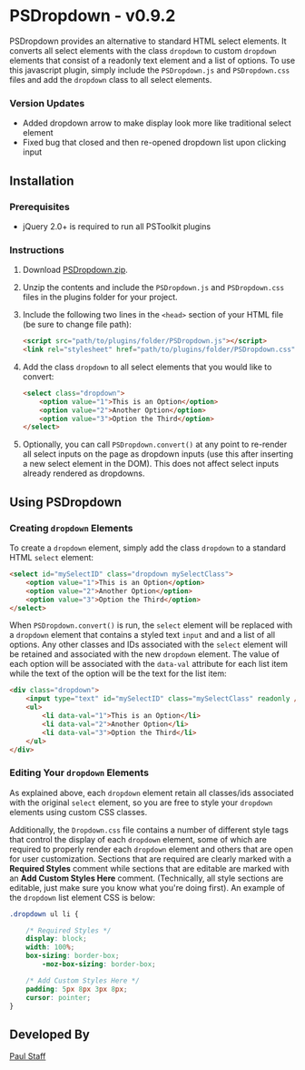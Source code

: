 PSDropdown - v0.9.2
==========

PSDropdown provides an alternative to standard HTML select elements. It converts all select elements with the class `dropdown` to custom `dropdown` elements that consist of a readonly text element and a list of options. To use this javascript plugin, simply include the `PSDropdown.js` and `PSDropdown.css` files and add the `dropdown` class to all select elements.

### Version Updates

- Added dropdown arrow to make display look more like traditional select element
- Fixed bug that closed and then re-opened dropdown list upon clicking input


Installation
------------


### Prerequisites

- jQuery 2.0+ is required to run all PSToolkit plugins

### Instructions

1. Download [PSDropdown.zip](http://paulstaff.com/random/PSToolkit/PSDropdown/PSDropdown.zip).
2. Unzip the contents and include the `PSDropdown.js` and `PSDropdown.css` files in the plugins folder for your project.
3. Include the following two lines in the `<head>` section of your HTML file (be sure to change file path):

	```HTML
	<script src="path/to/plugins/folder/PSDropdown.js"></script>
	<link rel="stylesheet" href="path/to/plugins/folder/PSDropdown.css">
	```

4. Add the class `dropdown` to all select elements that you would like to convert: 

	```HTML
	<select class="dropdown">
		<option value="1">This is an Option</option>
        <option value="2">Another Option</option>
        <option value="3">Option the Third</option>
    </select>           
	```

5. Optionally, you can call `PSDropdown.convert()` at any point to re-render all select inputs on the page as dropdown inputs (use this after inserting a new select element in the DOM).  This does not affect select inputs already rendered as dropdowns.


Using PSDropdown
----------------

### Creating `dropdown` Elements

To create a `dropdown` element, simply add the class `dropdown` to a standard HTML `select` element:

```HTML
<select id="mySelectID" class="dropdown mySelectClass">
	<option value="1">This is an Option</option>
    <option value="2">Another Option</option>
    <option value="3">Option the Third</option>
</select>
```

When `PSDropdown.convert()` is run, the `select` element will be replaced with a `dropdown` element that contains a styled text `input` and and a list of all options. Any other classes and IDs associated with the `select` element will be retained and associated with the new `dropdown` element. The value of each option will be associated with the `data-val` attribute for each list item while the text of the option will be the text for the list item:

```HTML
<div class="dropdown">
	<input type="text" id="mySelectID" class="mySelectClass" readonly />
	<ul>
		<li data-val="1">This is an Option</li>
		<li data-val="2">Another Option</li>
		<li data-val="3">Option the Third</li>
	</ul>
</div>
```

### Editing Your `dropdown` Elements

As explained above, each `dropdown` element retain all classes/ids associated with the original `select` element, so you are free to style your `dropdown` elements using custom CSS classes.

Additionally, the `Dropdown.css` file contains a number of different style tags that control the display of each `dropdown` element, some of which are required to properly render each `dropdown` element and others that are open for user customization.  Sections that are required are clearly marked with a **Required Styles** comment while sections that are editable are marked with an **Add Custom Styles Here** comment.  (Technically, all style sections are editable, just make sure you know what you're doing first).  An example of the `dropdown` list element CSS is below:

```CSS
.dropdown ul li {

   	/* Required Styles */
   	display: block;
   	width: 100%;
   	box-sizing: border-box;
       	-moz-box-sizing: border-box;

   	/* Add Custom Styles Here */
   	padding: 5px 8px 3px 8px;
   	cursor: pointer;
}
```



Developed By
------------

[Paul Staff](http://paulstaff.com)
